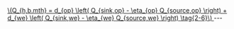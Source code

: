<a href="/eco2_guide_center/1.%20ECO2%20Logic%20Guide/Hee1_Equation_List.html" class="equation-link">
  \(Q_{h,b.mth} = d_{op} \left( Q_{sink,op} - \eta_{op} Q_{source,op} \right) + d_{we} \left( Q_{sink,we} - \eta_{we} Q_{source,we} \right) \tag{2-6}\) 
</a>
---